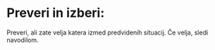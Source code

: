 # Preveri in izberi:

Preveri, ali zate velja katera izmed predvidenih situacij. Če velja, sledi navodilom.